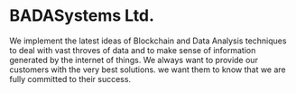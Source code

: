 # BADASystems Ltd.
We implement the latest ideas of Blockchain and Data Analysis techniques to deal with vast throves of data and to make sense of information generated by the internet of things.
We always want to provide our customers with the very best solutions.
we want them to know that we are fully committed to their success.
